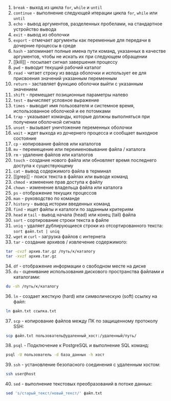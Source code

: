 1. `break` - выход из цикла `for`, `while` и `until`
2. `сontinue` - выполнение следующей итерации цикла `for`, `while` или `until`
3. `echo` - вывод аргументов, разделенных пробелами, на стандартное устройство вывода
4. `exit` - вывод из оболочки
5. `export` - отмечает аргументы как переменные для передачи в дочерние процессы в среде
6. `hash` - запоминает полные имена пути команд, указанных в качестве аргументов, чтобы не искать их при следующем обращении
7. [[kill]] - посылает сигнал завершения процессу
8. `pwd` - выводит текущий рабочий каталог
9. `read` - читает строку из ввода оболочки и использует ее для присвоения значений указанным переменным
10. `return` - заставляет функцию оболочки выйти с указанным значением
11. `shift` - премещает позиционные параметры налево
12. `test` - вычисляет условное выражение
13. `times` - выводит имя пользователя и системное время, использованное оболочкой и ее потомками
14. `trap` - указывает команды, которые должны выполняться при получении оболочкой сигнала
15. `unset` - вызывает уничтожение переменных оболочки
16. `wait` - ждет выхода из дочернего процесса и сообщает выходное состояние
17. `cp` - копирование файлов или каталогов
18. `mv` - перемещение или переименовывание файла / каталога
19. `rm` - удаление файлов или каталогов
20. `touch` - создание нового файла или обновляет время последнего доступа к существующему
21. `cat` - вывод содержимого файла в терминал
22. [[grep]] - поиск текста в файлах или выводе команд
23. `chmod` - изменение прав доступа к файлу
24. `chown` - изменение владельца файла или каталога
25. `ps` - отображение текущих процессов
26. `man` - руководство по команде
27. `history` - вывод истории введенных команд
28. `find` -  ищет файлы и каталоги по заданным критериям
29. `head` и `tail` - вывод начала (head) или конец (tail) файла
30. `sort` - сортирование строки текста в файле
31. `uniq` - удаляет дублирующиеся строки из отсортированного текста:
`sort файл.txt | uniq`
32. `wget` и `curl` - загрузка файлов с интернета
33. `tar` - создание архивов / извлечение содержимого:
```bash
tar -cvzf архив.tar.gz /путь/к/каталогу
tar -xvzf архив.tar.gz
```
34. `df` - отображение информации о свободном месте на диске
35. `du` - оценивание использования дискового пространства файлами и каталогами:
```bash
du -sh /путь/к/каталогу
```
36. `ln` - создает жесткую (hard) или символическую (soft) ссылку на файл:
```bash
ln файл.txt ссылка.txt
```
37. `scp` - копирование файлов между ПК по защищенному протоколу SSH:
```sh
scp файл.txt пользователь@удаленный_хост:/удаленный/путь/
```
38. `psql` - Подключение к PostgreSQL и выполнение SQL команд:
```bash
psql -U пользователь -d база_данных -h хост
```
39. `ssh` - установление безопасного соединения с удаленным хостом:
```bash
ssh user@host
```
40. `sed` - выполнение текстовых преобразований в потоке данных:
```bash
sed 's/старый_текст/новый_текст/' файл.txt
```

